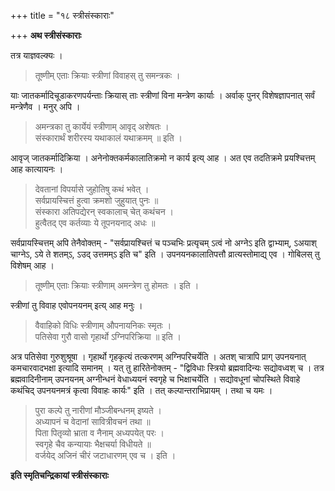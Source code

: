 +++
title = "१८ स्त्रीसंस्काराः"

+++
**अथ स्त्रीसंस्काराः**

तत्र याज्ञवल्क्यः ।

> तूष्णीम् एताः क्रियाः स्त्रीणां विवाहस् तु समन्त्रकः । 

याः जातकर्मादिचूडाकरणपर्यन्ताः क्रियास् ताः स्त्रीणां विना मन्त्रेण कार्याः । अर्वाक् पुनर् विशेषज्ञापनात् सर्वं मन्त्रेणैव । मनुर् अपि ।

> अमन्त्रका तु कार्येयं स्त्रीणाम् आवृद् अशेषतः ।  
> संस्कारार्थं शरीरस्य यथाकालं यथाक्रमम् ॥ इति ।

आवृज् जातकर्मादिक्रिया । अनेनोक्तकर्मकालातिक्रमो न कार्य इत्य् आह । अत एव तदतिक्रमे प्रयश्चित्तम् आह कात्यायनः ।

> देवतानां विपर्यासे जुहोतिषु कथं भवेत् ।  
> सर्वप्रायस्चित्तं हुत्वा क्रमशो जुहुयात् पुनः ॥  
> संस्कारा अतिपद्येरन् स्वकालाच् चेत् कथंचन ।  
> हुत्वैतद् एव कर्तव्याः ये तूपनयनाद् अधः ॥

सर्वप्रायस्चित्तम् अपि तेनैवोक्तम् -  "सर्वप्रायश्चित्तं च पञ्चभिः प्रत्यृचम् ऽत्वं नो अग्नेऽ इति द्वाभ्याम्, ऽअयाश् चाग्नेऽ, ऽये ते शतम्ऽ, ऽउद् उत्तमम्ऽ इति च" इति । उपनयनकालातिपत्तौ व्रात्यस्तोमाद्य् एव । गोबिलस् तु विशेषम् आह ।

> तूष्णीम् एताः क्रियाः स्त्रीणाम् अमन्त्रेण तु होमतः । इति ।

स्त्रीणां तु विवाह एवोपनयनम् इत्य् आह मनुः ।

> वैवाहिको विधिः स्त्रीणाम् औपनायनिकः स्मृतः ।  
> पतिसेवा गुरौ वासो गृहार्थो ऽग्निपरिक्रिया ॥ इति ।

अत्र पतिसेवा गुरुशुश्रूषा । गृहार्थो गृहकृत्यं तत्करणम् अग्निपरिचर्येति । अतश् चात्रापि प्राग् उपनयनात् कमचारवादभक्षा इत्यादि समानम् । यत् तु हारितेनोक्तम् -  "द्विविधाः स्त्रियो ब्रह्मवादिन्यः सद्योवध्वश् च । तत्र ब्रह्मवादिनीनाम् उपनयनम् अग्नीन्धनं वेधाध्ययनं स्वगृहे च भिक्षाचर्येति । सद्योवधूनां चोपस्थिते विवाहे कथंचिद् उपनयनमत्रं कृत्वा विवाहः कार्यः" इति । तत् कल्पान्तराभिप्रायम् । तथा च यमः ।

> पुरा कल्पे तु नारीणां मौञ्जीबन्धनम् इष्यते ।  
> अध्यापनं च वेदानां सावित्रीवचनं तथा ॥  
> पिता पितृव्यो भ्राता व नैनाम् अध्यपयेत् परः ।  
> स्वगृहे चैव कन्यायाः भैक्षचर्या विधीयते ॥  
> वर्जयेद् अजिनं चीरं जटाधारणम् एव च । इति ।

**इति स्मृतिचन्द्रिकायां स्त्रीसंस्काराः**
